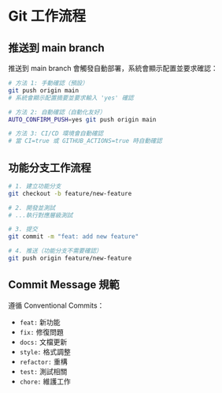 # Git 工作流程

## 推送到 main branch
推送到 main branch 會觸發自動部署，系統會顯示配置並要求確認：

```bash
# 方法 1: 手動確認（預設）
git push origin main
# 系統會顯示配置摘要並要求輸入 'yes' 確認

# 方法 2: 自動確認（自動化友好）
AUTO_CONFIRM_PUSH=yes git push origin main

# 方法 3: CI/CD 環境會自動確認
# 當 CI=true 或 GITHUB_ACTIONS=true 時自動確認
```

## 功能分支工作流程
```bash
# 1. 建立功能分支
git checkout -b feature/new-feature

# 2. 開發並測試
# ...執行對應層級測試

# 3. 提交
git commit -m "feat: add new feature"

# 4. 推送（功能分支不需要確認）
git push origin feature/new-feature
```

## Commit Message 規範
遵循 Conventional Commits：
- `feat:` 新功能
- `fix:` 修復問題
- `docs:` 文檔更新
- `style:` 格式調整
- `refactor:` 重構
- `test:` 測試相關
- `chore:` 維護工作